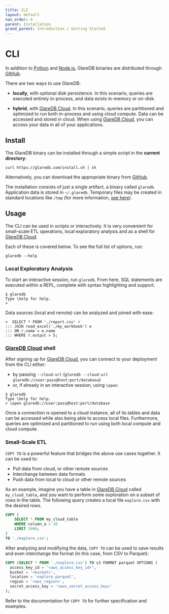 ```yaml
---
title: CLI
layout: default
nav_order: 4
parent: Installation
grand_parent: Introduction / Getting Started
---
```


# CLI

In addition to [Python] and [Node.js], GlareDB binaries are distributed through
[GitHub].

There are two ways to use GlareDB:

- **locally**, with optional disk persistence. In this scenario, queries are
  executed entirely in-process, and data exists in-memory or on-disk.

- **hybrid**, with [GlareDB Cloud]. In this scenario, queries are partitioned and
  optimized to run both in-process and using cloud compute. Data can be accessed
  and stored in cloud. When using [GlareDB Cloud], you can access your data
  in all of your applications.

## Install

The GlareDB binary can be installed through a simple script in the **current
directory**:

```shell
curl https://glaredb.com/install.sh | sh
```

Alternatively, you can download the appropriate binary from [GitHub].

The installation consists of just a single artifact, a binary called `glaredb`.
Application data is stored in `~/.glaredb`. Temporary files may be created in
standard locations like `/tmp` (for more information,
[see here](https://doc.rust-lang.org/std/env/fn.temp_dir.html)).

## Usage

The CLI can be used in scripts or interactively. It is very convenient for
small-scale ETL operations, local exploratory analysis and as a shell for
[GlareDB Cloud].

Each of these is covered below. To see the full list of options, run:

```shell
glaredb --help
```

### Local Exploratory Analysis

To start an interactive session, run `glaredb`. From here, SQL statements are
executed within a REPL, complete with syntax highlighting and support.

```shell
$ glaredb
Type \help for help.
>
```

Data sources (local and remote) can be analyzed and joined with ease:

```shell
>  SELECT * FROM './report.csv' r
::: JOIN read_excel('./my_workbook') e
::: ON r.name = e.name
::: WHERE r.output > 5;
```

### [GlareDB Cloud] shell

After signing up for [GlareDB Cloud], you can connect to your deployment from
the CLI either:

- by passing `--cloud-url` (`glaredb --cloud-url glaredb://user:pass@host:port/database`)
- or, if already in an interactive session, using `\open`:

```shell
$ glaredb
Type \help for help.
> \open glaredb://user:pass@host:port/database
```

Once a connection is opened to a cloud instance, all of its tables and data
can be accessed while also being able to access local files. Furthermore,
queries are optimized and partitioned to run using both local compute and 
cloud compute.

### Small-Scale ETL

`COPY TO` is a powerful feature that bridges the above use cases together. It
can be used to:

- Pull data from cloud, or other remote sources
- Interchange between data formats
- Push data from local to cloud or other remote sources

As an example, imagine you have a table in [GlareDB Cloud] called
`my_cloud_table`, and you want to perform some exploration on a subset of rows
in the table. The following query creates a local file `explore.csv` with the
desired rows.

```sql
COPY (
    SELECT * FROM my_cloud_table
    WHERE column_a > 10
    LIMIT 1000;
)
TO './explore.csv';
```

After analyzing and modifying the data, `COPY TO` can be used to save results
and even interchange the format (in this case, from CSV to Parquet):

```sql
COPY (SELECT * FROM './explore.csv') TO s3 FORMAT parquet OPTIONS (
  access_key_id = '<aws_access_key_id>',
  bucket = '<bucket>',
  location = 'explore.parquet',
  region = '<aws_region>',
  secret_access_key = '<aws_secret_access_key>'
);
```

<!-- TODO: Add Copy To doc link -->

Refer to the documentation for `COPY TO` for further specification and examples.

[Python]: /introduction/installation/python-bindings.html
[Node.js]: /introduction/installation/node_bindings.html
[GitHub]: https://github.com/GlareDB/glaredb/releases
[GlareDB Cloud]: https://console.glaredb.com
